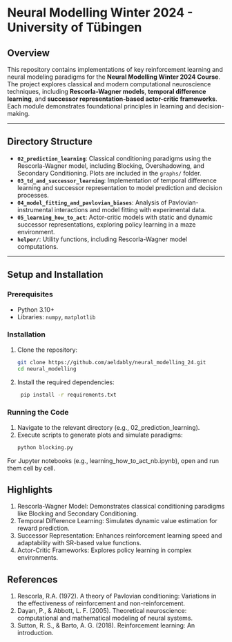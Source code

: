 # Neural Modelling Winter 2024 - University of Tübingen

## Overview

This repository contains implementations of key reinforcement learning and neural modeling paradigms for the **Neural Modelling Winter 2024 Course**. The project explores classical and modern computational neuroscience techniques, including **Rescorla-Wagner models**, **temporal difference learning**, and **successor representation-based actor-critic frameworks**. Each module demonstrates foundational principles in learning and decision-making.

---

## Directory Structure

- **`02_prediction_learning`**: Classical conditioning paradigms using the Rescorla-Wagner model, including Blocking, Overshadowing, and Secondary Conditioning. Plots are included in the `graphs/` folder.
- **`03_td_and_successor_learning`**: Implementation of temporal difference learning and successor representation to model prediction and decision processes.
- **`04_model_fitting_and_pavlovian_biases`**: Analysis of Pavlovian-instrumental interactions and model fitting with experimental data.
- **`05_learning_how_to_act`**: Actor-critic models with static and dynamic successor representations, exploring policy learning in a maze environment.
- **`helper/`**: Utility functions, including Rescorla-Wagner model computations.

---

## Setup and Installation

### Prerequisites

- Python 3.10+
- Libraries: `numpy`, `matplotlib`

### Installation

1. Clone the repository:
   ```bash
   git clone https://github.com/aeldably/neural_modelling_24.git
   cd neural_modelling
   ```

2. Install the required dependencies:
   ```bash
    pip install -r requirements.txt
   ```

### Running the Code
1. Navigate to the relevant directory (e.g., 02_prediction_learning).
2. Execute scripts to generate plots and simulate paradigms:
   ```bash
   python blocking.py
   ```
For Jupyter notebooks (e.g., learning_how_to_act_nb.ipynb), open and run them cell by cell.

## Highlights
1. Rescorla-Wagner Model: Demonstrates classical conditioning paradigms like Blocking and Secondary Conditioning.
2. Temporal Difference Learning: Simulates dynamic value estimation for reward prediction.
3. Successor Representation: Enhances reinforcement learning speed and adaptability with SR-based value functions.
4. Actor-Critic Frameworks: Explores policy learning in complex environments.

## References
1. Rescorla, R.A. (1972). A theory of Pavlovian conditioning: Variations in the effectiveness of reinforcement and non-reinforcement.
2. Dayan, P., & Abbott, L. F. (2005). Theoretical neuroscience: computational and mathematical modeling of neural systems.
3. Sutton, R. S., & Barto, A. G. (2018). Reinforcement learning: An introduction.
